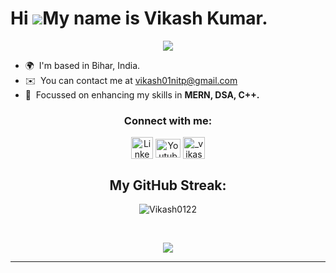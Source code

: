 # Hi ![](https://user-images.githubusercontent.com/18350557/176309783-0785949b-9127-417c-8b55-ab5a4333674e.gif)My name is Vikash Kumar.
<p align="center">
  <a href="https://github.com/DenverCoder1/readme-typing-svg"><img src="https://readme-typing-svg.herokuapp.com/?lines=A%20Full-stack%20web%20developer,;A%20Competitive%20Programmer,;Always%20learning%20new%20things.&font=Fira%20Code&center=true&width=440&height=45&color=D93A7C&vCenter=true&size=24"></a>
</p>

* 🌍  I'm based in Bihar, India.
* ✉️  You can contact me at [vikash01nitp@gmail.com](mailto:vikash01nitp@gmail.com)
* 🧠  Focussed on enhancing my skills in  **MERN, DSA, C++.**


<h3 align="center">Connect with me:</h3>
<p align="center">
<a href="https://www.linkedin.com/in/vikash-kumar-0569b9223/" target="blank"><img align="center" src="https://upload.wikimedia.org/wikipedia/commons/thumb/8/81/LinkedIn_icon.svg/2048px-LinkedIn_icon.svg.png" alt="LinkedIN" height="35" width="35" /></a>
  <a href="https://www.youtube.com/@vikash6946" target="blank"><img align="center" src="https://upload.wikimedia.org/wikipedia/commons/thumb/0/09/YouTube_full-color_icon_%282017%29.svg/2560px-YouTube_full-color_icon_%282017%29.svg.png" alt="Youtube" height="30" width="40" /></a>
  <a href="https://www.instagram.com/_vikash01_/" target="blank"><img align="center" src="https://upload.wikimedia.org/wikipedia/commons/thumb/e/e7/Instagram_logo_2016.svg/768px-Instagram_logo_2016.svg.png" alt="_vikash01_" height="35" width="35" /></a>
</p>

<h2 align="center"> My GitHub Streak:</h2>
<p align="center"><img align="center" src="https://github-readme-streak-stats.herokuapp.com/?user=Vikash0122&theme=radical" alt="Vikash0122" /></p><br/>
<!-- //algolia  -->
<!-- <h2 align="center"> My GitHub stats:</h2>
<p align="center" >&nbsp;<img align="center" src="https://github-readme-stats.vercel.app/api?username=Vikash0122&show_icons=true&locale=en&theme=radical" alt="" />
<img align="center" margin="0.5rem" src="https://github-readme-stats.vercel.app/api/top-langs?username=Vikash0122&show_icons=true&locale=en&layout=compact&theme=radical" alt="" /></p>
<br/>
 -->
<p align="center">
  <a href="https://github.com/DenverCoder1/readme-typing-svg"><img src="https://readme-typing-svg.herokuapp.com/?lines=See%20you%20next%20time🤗.&font=Fira%20Code&center=true&width=440&height=45&color=D93A7C&vCenter=true&size=24"></a>
</p>
<hr/>
